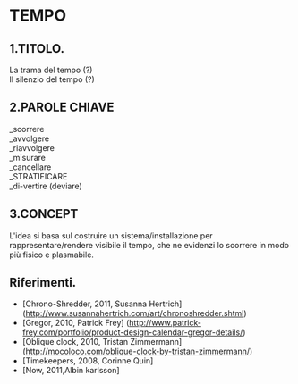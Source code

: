 # TEMPO

## 1.TITOLO.
La trama del tempo (?)  
Il silenzio del tempo (?)  

## 2.PAROLE CHIAVE
_scorrere  
_avvolgere  
_riavvolgere  
_misurare   
_cancellare  
_STRATIFICARE  
_di-vertire (deviare)

## 3.CONCEPT
L'idea si basa sul costruire un sistema/installazione per rappresentare/rendere visibile il tempo, che ne evidenzi lo scorrere in modo più fisico e plasmabile. 

## Riferimenti.
- [Chrono-Shredder, 2011, Susanna Hertrich] (http://www.susannahertrich.com/art/chronoshredder.shtml)  
- [Gregor, 2010, Patrick Frey] (http://www.patrick-frey.com/portfolio/product-design-calendar-gregor-details/)  
- [Oblique clock, 2010, Tristan Zimmermann] (http://mocoloco.com/oblique-clock-by-tristan-zimmermann/)  
- [Timekeepers, 2008, Corinne Quin]
- [Now, 2011,Albin karlsson]

